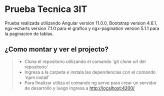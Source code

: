 # Prueba Tecnica 3IT

Prueba realizada utilizando Angular version 11.0.0, Bootstrap version 4.6.1, ngx-echarts version 7.1.0 para el grafico y ngx-pagination version 5.1.1 para la paginacion de tablas.

## ¿Como montar y ver el projecto?

> - Clona el repositorio utilizando el comando 'git clone url del repositorio'
> - Ingresa a la carpeta e instala las dependencias con el comando 'npm install'
> - Para finalizar utiliza el comando ng serve para crear un servidor de desarrollo y luego ingresa a <http://localhost:4200/>
